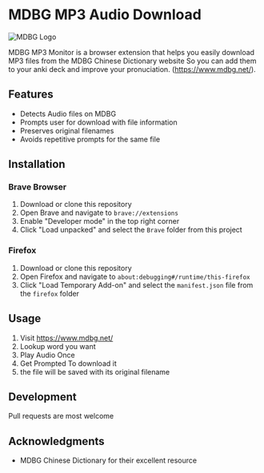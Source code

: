 # MDBG MP3 Audio Download

![MDBG Logo](_Brave/icons/favicon32.ico)

MDBG MP3 Monitor is a browser extension that helps you easily download MP3 files from the MDBG Chinese Dictionary website So you can add them to your anki deck and improve your pronuciation. (https://www.mdbg.net/).

## Features

- Detects Audio files on MDBG
- Prompts user for download with file information
- Preserves original filenames
- Avoids repetitive prompts for the same file

## Installation

### Brave Browser

1. Download or clone this repository
2. Open Brave and navigate to `brave://extensions`
3. Enable "Developer mode" in the top right corner
4. Click "Load unpacked" and select the `Brave` folder from this project

### Firefox

1. Download or clone this repository
2. Open Firefox and navigate to `about:debugging#/runtime/this-firefox`
3. Click "Load Temporary Add-on" and select the `manifest.json` file from the `firefox` folder

## Usage

1. Visit https://www.mdbg.net/
2. Lookup word you want 
3. Play Audio Once
4. Get Prompted To download it 
5. the file will be saved with its original filename

## Development

Pull requests are most welcome

## Acknowledgments

- MDBG Chinese Dictionary for their excellent resource
